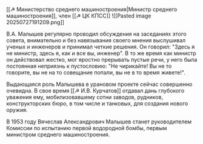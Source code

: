 [[☭ Министерство среднего машиностроения|Министр среднего машиностроения]], член [[☭ ЦК КПСС]]
![[Pasted image 20250727191209.png]]

В.А. Малышев регулярно проводил обсуждения на заседаниях этого совета, внимательно и без навязывания своего мнения выслушивал ученых и инженеров и принимал четкие решения. Он говорил: "Здесь я не министр, здесь я, как и все вы, инженер". В то же время как министр он действовал жестко, мог яростно прерывать пустые речи, у него была постоянная неприязнь к пустословию: "Не чирикайте! Вы не то говорите, вы не на то совещание попали, вы не в то время живете!".

Выдающаяся роль Малышева в урановом проекте сейчас совершенно очевидна. В свое время [[☭ И.В. Курчатов]] отдавал дань глубокого уважения ему, мобилизовавшему сотни заводов, рудников, конструкторских бюро, в том числе и танковых, для создания нового оружия.

В 1953 году Вячеслав Александрович Малышев станет руководителем Комиссии по испытанию первой водородной бомбы, первым министром среднего машиностроения.